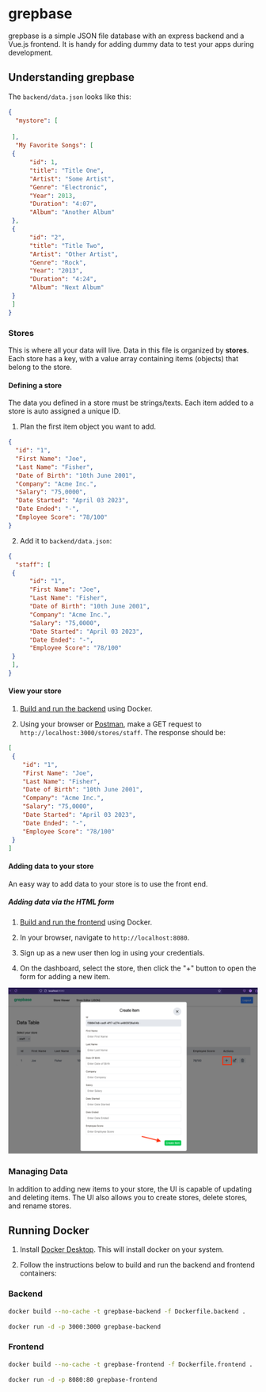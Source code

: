 # grepbase

grepbase is a simple JSON file database with an express backend and a Vue.js frontend. It is handy for adding dummy data to test your apps during development.

## Understanding grepbase

The `backend/data.json` looks like this:

```json
{
  "mystore": [

 ],
  "My Favorite Songs": [
 {
      "id": 1,
      "title": "Title One",
      "Artist": "Some Artist",
      "Genre": "Electronic",
      "Year": 2013,
      "Duration": "4:07",
      "Album": "Another Album"
 },
 {
      "id": "2",
      "title": "Title Two",
      "Artist": "Other Artist",
      "Genre": "Rock",
      "Year": "2013",
      "Duration": "4:24",
      "Album": "Next Album"
 }
 ]
}
```

### Stores

This is where all your data will live. Data in this file is organized by **stores**. Each store has a key, with a value array containing items (objects) that belong to the store.

#### Defining a store

The data you defined in a store must be strings/texts. Each item added to a store is auto assigned a unique ID.

1. Plan the first item object you want to add.

```json
{
  "id": "1",
  "First Name": "Joe",
  "Last Name": "Fisher",
  "Date of Birth": "10th June 2001",
  "Company": "Acme Inc.",
  "Salary": "75,0000",
  "Date Started": "April 03 2023",
  "Date Ended": "-",
  "Employee Score": "78/100"
}
```

2. Add it to `backend/data.json`:

```json
{
  "staff": [
 {
      "id": "1",
      "First Name": "Joe",
      "Last Name": "Fisher",
      "Date of Birth": "10th June 2001",
      "Company": "Acme Inc.",
      "Salary": "75,0000",
      "Date Started": "April 03 2023",
      "Date Ended": "-",
      "Employee Score": "78/100"
 }
 ],
}
```

#### View your store

1. [Build and run the backend](#running-docker) using Docker.

2. Using your browser or [Postman](https://www.postman.com/), make a GET request to `http://localhost:3000/stores/staff`. The response should be:

```json
[
 {
    "id": "1",
    "First Name": "Joe",
    "Last Name": "Fisher",
    "Date of Birth": "10th June 2001",
    "Company": "Acme Inc.",
    "Salary": "75,0000",
    "Date Started": "April 03 2023",
    "Date Ended": "-",
    "Employee Score": "78/100"
 }
]
```

#### Adding data to your store

An easy way to add data to your store is to use the front end.

##### Adding data via the HTML form

1. [Build and run the frontend](#running-docker) using Docker.

2. In your browser, navigate to `http://localhost:8080`.

3. Sign up as a new user then log in using your credentials.

4. On the dashboard, select the store, then click the "+" button to open the form for adding a new item.

![Adding item using HTML form](/img/add-item-using-html-form.png)

### Managing Data

In addition to adding new items to your store, the UI is capable of updating and deleting items.
The UI also allows you to create stores, delete stores, and rename stores.

## Running Docker

1. Install [Docker Desktop](https://www.docker.com/products/docker-desktop/). This will install docker on your system.

2. Follow the instructions below to build and run the backend and frontend containers:

### Backend

```bash
docker build --no-cache -t grepbase-backend -f Dockerfile.backend .
```

```bash
docker run -d -p 3000:3000 grepbase-backend
```

### Frontend

```bash
docker build --no-cache -t grepbase-frontend -f Dockerfile.frontend .
```

```bash
docker run -d -p 8080:80 grepbase-frontend
```
